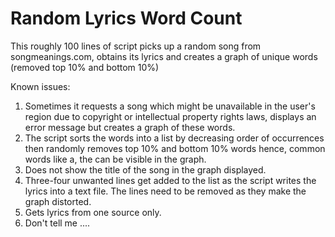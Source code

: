 # Random Lyrics Word Count 
This roughly 100 lines of script picks up a random song from songmeanings.com, obtains its lyrics and creates a graph of unique words (removed top 10% and bottom 10%) 

Known issues:
1. Sometimes it requests a song which might be unavailable in the user's region due to copyright or intellectual property rights laws, displays an error message but creates a graph of these words. 
2. The script sorts the words into a list by decreasing order of occurrences then randomly removes top 10% and bottom 10% words hence, common words like a, the can be visible in the graph. 
3. Does not show the title of the song in the graph displayed. 
4. Three-four unwanted lines get added to the list as the script writes the lyrics into a text file. The lines need to be removed as they make the graph distorted. 
5. Gets lyrics from one source only. 
6. Don't tell me .... 

